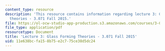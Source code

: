```yaml
---
content_type: resource
description: 'This resource contains information regarding lecture 3: Glass forming
  theories - 3.071 Fall 2015.'
file: https://ol-ocw-studio-app-production.s3.amazonaws.com/courses/3-071-amorphous-materials-fall-2015/11e638bcfa158b75e2c775ce38d5dc24_MIT3_071F15_Lecture3.pdf
file_type: application/pdf
resourcetype: Document
title: 'Lecture 3: Glass Forming Theories - 3.071 Fall 2015'
uid: 11e638bc-fa15-8b75-e2c7-75ce38d5dc24
---
```

